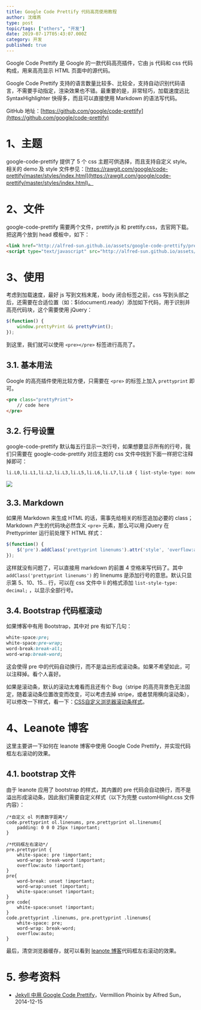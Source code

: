 ```yaml
---
title: Google Code Prettify 代码高亮使用教程
author: 沈维燕
type: post
topic/tags: ["others", "开发"]
date: 2019-07-17T05:43:07.000Z
category: 开发
published: true
---
```


Google Code Prettify 是 Google 的一款代码高亮插件，它由 js 代码和 css 代码构成，用来高亮显示 HTML 页面中的源代码。

Google Code Prettify 支持的语言数量比较多、比较全，支持自动识别代码语言，不需要手动指定，渲染效果也不错。最重要的是，非常轻巧，加载速度远比 SyntaxHighlighter 快得多，而且可以直接使用 Markdown 的语法写代码。

GitHub 地址：[https://github.com/google/code-prettify](https://github.com/google/code-prettify)



# **1、主题**

google-code-prettify 提供了 5 个 css 主题可供选择，而且支持自定义 style。相关的 demo 及 style 文件参见：[https://rawgit.com/google/code-prettify/master/styles/index.html](https://rawgit.com/google/code-prettify/master/styles/index.html)。



# **2、文件**

google-code-prettify 需要两个文件，prettify.js 和 prettify.css，去官网下载。把这两个放到 head 模板中，如下：
```html
<link href="http://alfred-sun.github.io/assets/google-code-prettify/prettify.css" rel="stylesheet" type="text/css" media="all">
<script type="text/javascript" src="http://alfred-sun.github.io/assets/google-code-prettify/prettify.js"></script>
```



# **3、使用**

考虑到加载速度，最好 js 写到文档末尾，body 闭合标签之前，css 写到头部之后，还需要在合适位置（如：$(document).ready）添加如下代码，用于识别并高亮代码块，这个需要使用 jQuery：
```javascript
$(function() {
    window.prettyPrint && prettyPrint();
});
```

到这里，我们就可以使用 `<pre></pre>` 标签进行高亮了。



## 3.1. 基本用法

Google 的高亮插件使用比较方便，只需要在 `<pre>` 的标签上加入 `prettyprint` 即可。
```html
<pre class="prettyPrint">
    // code here
</pre>
```



## 3.2. 行号设置

google-code-prettify 默认每五行显示一次行号，如果想要显示所有的行号，我们只需要在 google-code-prettify 对应主题的 css 文件中找到下面一样把它注释掉即可：
```html
li.L0,li.L1,li.L2,li.L3,li.L5,li.L6,li.L7,li.L8 { list-style-type: none }
```

![](https://note.bioitee.com/yuque/0/2019/png/126032/1563342577013-d0f4a151-8558-4bf0-aa30-e4853daa64c9.png#align=left&display=inline&height=501&originHeight=501&originWidth=584&size=0&status=done&width=584)


## 3.3. Markdown

如果用 Markdown 来生成 HTML 的话，需事先给相关的标签追加必要的 class；Markdown 产生的代码块必然含义 `<pre>` 元素，那么可以用 jQuery 在 Prettyprinter 运行前处理下 HTML 样式：
```javascript
$(function() {
    $('pre').addClass('prettyprint linenums').attr('style', 'overflow:auto');
});
```

这样就没有问题了，可以直接用 markdown 的前置 4 空格来写代码了。其中 `addClass('prettyprint linenums')` 的 linenums 是添加行号的意思。默认只显示第 5、10、15... 行，可以在 css 文件中 li 的格式添加 `list-style-type: decimal;` ，以显示全部行号。



## 3.4. Bootstrap 代码框滚动

如果博客中有用 Bootstrap，其中对 pre 有如下几句：
```css
white-space:pre;
white-space:pre-wrap;
word-break:break-all;
word-wrap:break-word;
```

这会使得 pre 中的代码自动换行，而不是溢出形成滚动条。如果不希望如此，可以注释掉。看个人喜好。

如果是滚动条，默认的滚动太难看而且还有个 Bug（stripe 的高亮背景色无法固定，随着滚动条位置改变而改变，可以考虑去掉 stripe，或者禁用横向滚动条），可以修改一下样式，看一下：[CSS自定义浏览器滚动条样式](http://ju.outofmemory.cn/entry/149458)。



# **4、Leanote 博客**

这里主要讲一下如何在 leanote 博客中使用 Google Code Prettify，并实现代码框左右滚动的效果。



## 4.1. bootstrap 文件
由于 leanote 应用了 bootstrap 的样式，其内置的 pre 代码会自动换行，而不是溢出形成滚动条，因此我们需要自定义样式（以下为完整 customHilight.css 文件内容）：
```
/*自定义 ol 列表数字距离*/
code.prettyprint ol.linenums, pre.prettyprint ol.linenums{
    padding: 0 0 0 25px !important;
}

/*代码框左右滚动*/
pre.prettyprint {
    white-space: pre !important;
	word-wrap: break-word !important;
	overflow:auto !important;
}
pre{
    word-break: unset !important;
    word-wrap:unset !important;
    white-space:unset !important;
}
pre code{
    white-space:unset !important;
}
code.prettyprint .linenums, pre.prettyprint .linenums{
    white-space: pre;
	word-wrap: break-word;
	overflow:auto;
}
```
最后，清空浏览器缓存，就可以看到 [leanote 博客](http://blog.leanote.com/shenweiyan)代码框左右滚动的效果。



# 5. 参考资料

- [Jekyll 中用 Google Code Prettify](http://ju.outofmemory.cn/entry/149451)，Vermillion Phoinix by Alfred Sun，2014-12-15
